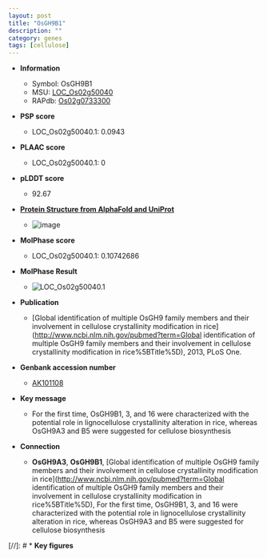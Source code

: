```yaml
---
layout: post
title: "OsGH9B1"
description: ""
category: genes
tags: [cellulose]
---
```


* **Information**  
    + Symbol: OsGH9B1  
    + MSU: [LOC_Os02g50040](http://rice.plantbiology.msu.edu/cgi-bin/ORF_infopage.cgi?orf=LOC_Os02g50040)  
    + RAPdb: [Os02g0733300](http://rapdb.dna.affrc.go.jp/viewer/gbrowse_details/irgsp1?name=Os02g0733300)  

* **PSP score**  
    + LOC_Os02g50040.1: 0.0943 

* **PLAAC score**  
    + LOC_Os02g50040.1: 0 

* **pLDDT score**
    + 92.67

* **[Protein Structure from AlphaFold and UniProt](https://www.uniprot.org/uniprotkb/Q6Z2J3/entry#structure)**
    + ![image](https://ricepsp.github.io/images/Q6/AF-Q6Z2J3-F1.png)

* **MolPhase score**
    + LOC_Os02g50040.1: 0.10742686

* **MolPhase Result**
    + ![LOC_Os02g50040.1](https://304243504.github.io/Pictures/LOC_Os02g/LOC_Os02g50040.1.png)

* **Publication**  
    + [Global identification of multiple OsGH9 family members and their involvement in cellulose crystallinity modification in rice](http://www.ncbi.nlm.nih.gov/pubmed?term=Global identification of multiple OsGH9 family members and their involvement in cellulose crystallinity modification in rice%5BTitle%5D), 2013, PLoS One.

* **Genbank accession number**  
    + [AK101108](http://www.ncbi.nlm.nih.gov/nuccore/AK101108)

* **Key message**  
    + For the first time, OsGH9B1, 3, and 16 were characterized with the potential role in lignocellulose crystallinity alteration in rice, whereas OsGH9A3 and B5 were suggested for cellulose biosynthesis

* **Connection**  
    + __OsGH9A3__, __OsGH9B1__, [Global identification of multiple OsGH9 family members and their involvement in cellulose crystallinity modification in rice](http://www.ncbi.nlm.nih.gov/pubmed?term=Global identification of multiple OsGH9 family members and their involvement in cellulose crystallinity modification in rice%5BTitle%5D), For the first time, OsGH9B1, 3, and 16 were characterized with the potential role in lignocellulose crystallinity alteration in rice, whereas OsGH9A3 and B5 were suggested for cellulose biosynthesis

[//]: # * **Key figures**  


